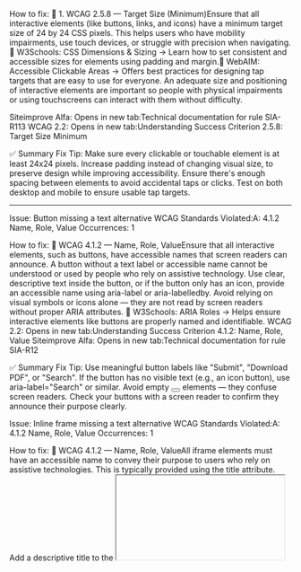 How to fix:
🔗 1. WCAG 2.5.8 — Target Size (Minimum)Ensure that all interactive elements (like buttons, links, and icons) have a minimum target size of 24 by 24 CSS pixels. This helps users who have mobility impairments, use touch devices, or struggle with precision when navigating.
🔹 W3Schools: CSS Dimensions & Sizing → Learn how to set consistent and accessible sizes for elements using padding and margin.🔹 WebAIM: Accessible Clickable Areas → Offers best practices for designing tap targets that are easy to use for everyone.
An adequate size and positioning of interactive elements are important so people with physical impairments or using touchscreens can interact with them without difficulty.

Siteimprove Alfa: Opens in new tab:Technical documentation for rule SIA-R113
WCAG 2.2: Opens in new tab:Understanding Success Criterion 2.5.8: Target Size Minimum



✅ Summary Fix Tip:
Make sure every clickable or touchable element is at least 24x24 pixels.
Increase padding instead of changing visual size, to preserve design while improving accessibility.
Ensure there's enough spacing between elements to avoid accidental taps or clicks.
Test on both desktop and mobile to ensure usable tap targets.
____________________________________________________________________________
Issue: Button missing a text alternative
WCAG Standards Violated:A: 4.1.2 Name, Role, Value
Occurrences: 1

How to fix:
🔧 WCAG 4.1.2 — Name, Role, ValueEnsure that all interactive elements, such as buttons, have accessible names that screen readers can announce. A button without a text label or accessible name cannot be understood or used by people who rely on assistive technology.
Use clear, descriptive text inside the button, or if the button only has an icon, provide an accessible name using aria-label or aria-labelledby.
Avoid relying on visual symbols or icons alone — they are not read by screen readers without proper ARIA attributes.
🔹 W3Schools: ARIA Roles → Helps ensure interactive elements like buttons are properly named and identifiable.
WCAG 2.2: Opens in new tab:Understanding Success Criterion 4.1.2: Name, Role, Value
Siteimprove Alfa: Opens in new tab:Technical documentation for rule SIA-R12


✅ Summary Fix Tip:
Use meaningful button labels like "Submit", "Download PDF", or "Search".
If the button has no visible text (e.g., an icon button), use aria-label="Search" or similar.
Avoid empty <button></button> elements — they confuse screen readers.
Check your buttons with a screen reader to confirm they announce their purpose clearly.

Issue: Inline frame missing a text alternative
WCAG Standards Violated:A: 4.1.2 Name, Role, Value
Occurrences: 1

How to fix:
🔧 WCAG 4.1.2 — Name, Role, ValueAll iframe elements must have an accessible name to convey their purpose to users who rely on assistive technologies. This is typically provided using the title attribute.
Add a descriptive title to the <iframe> tag that explains what the embedded content is (e.g., "Map of our office location" or "YouTube video: How to use our app").
Avoid vague titles like "iframe" or "content" — be specific and helpful.
🔹 W3Schools: HTML <iframe> Tag → Explains proper use of the title attribute and structure of iframes.🔹 WebAIM: Frames and Accessibility → Offers practical guidance on accessible frames and inline frames.
WCAG 2.2: Opens in new tab:Understanding Success Criterion 1.1.1: Non-text Content
Siteimprove Alfa: Opens in new tab:Technical documentation for rule SIA-R2


✅ Summary Fix Tip:
Always add a meaningful title attribute to every <iframe>.
Make sure the title clearly describes the content or function of the embedded resource.
Test with a screen reader to ensure the purpose of the iframe is announced clearly.

Issue: Image missing a text alternative
WCAG Standards Violated:A: 1.1.1 Non-text ContentOccurrences: 3

How to fix:

🔧 WCAG 1.1.1 — Non-text ContentAll meaningful images must have a text alternative using the alt attribute so screen readers can convey the image’s content or purpose. This helps users who are blind or visually impaired understand non-text content.
Use alt="..." to describe the function or meaning of the image.
If the image is decorative, use alt="" so it's ignored by screen readers.
Don’t leave out the alt attribute entirely — that causes the image to be announced as “image” with no context.
🔹 W3Schools: HTML <img> Tag → Shows how to apply alt text to images properly.🔹 WebAIM: Alternative Text → Detailed guidance on writing effective and appropriate alt text.
WCAG 2.2: Opens in new tab:Understanding Success Criterion 1.1.1: Non-text Content
Siteimprove Alfa: Opens in new tab:Technical documentation for rule SIA-R2


✅ Summary Fix Tip:
Add descriptive alt attributes to all informative images (e.g., "Our team at the 2024 summit" or "Logo: Green Earth Co.").
Use empty alt="" for purely decorative images that don’t convey meaningful information.
Never omit the alt attribute entirely — even decorative images need one.
Issue: Text not included in an ARIA landmark
WCAG Standards Violated:Best Practice: WAI-ARIA Authoring PracticesOccurrences: 97

How to fix:
🔧 WAI-ARIA — Authoring PracticesTo support screen reader navigation, all meaningful content should be enclosed within ARIA landmarks (such as main, nav, header, footer, aside, or elements with role="main" or role="region").
These landmarks help users understand page structure and skip to relevant content quickly using assistive technologies.
Wrap your primary content in a <main> element or <div role="main">.
Navigation menus should use <nav> or role="navigation".
Secondary or complementary content should go in <aside> or role="complementary".
Avoid placing significant text content outside of landmark regions — especially body text, calls to action, or headings.
🔹 W3Schools: HTML Semantic Elements → Shows how to use structural elements that serve as ARIA landmarks.🔹 MDN Web Docs: Using ARIA landmarks → Deep dive into correct ARIA usage for layout and accessibility.
This is a best practice only and not currently required for WCAG conformance
WCAG 2.2 Opens in new tab:Technique ARIA11: Using ARIA landmarks to identify regions of a page
WCAG 2.2 Opens in new tab:Technique ARIA20: Using the region role to identify a region of the page
Siteimprove Alfa: Opens in new tab:Technical documentation for rule SIA-R57

✅ Summary Fix Tip:
Enclose all key content in landmark elements like <main>, <header>, <footer>, <nav>, or <aside>.
Use ARIA roles only if native HTML5 elements aren’t available.
Ensure each landmark role is used once per page (e.g., only one main).
Helps screen reader users navigate and understand the page structure efficiently.

Issue: Page does not start with a level 1 heading
Guideline: Accessibility best practicesOccurrences: 1

How to fix:
🔧 Best Practice — Use a Level 1 Heading (<h1>) FirstEvery page should begin with a single, clear <h1> heading that describes the main topic or purpose of the page. This is crucial for screen reader users, who often navigate by headings to understand structure and content hierarchy.
The <h1> should be the first heading on the page, placed before any <h2>, <h3>, etc.
Avoid skipping heading levels or using multiple <h1> tags unless there’s a solid structural reason (e.g., distinct content areas in a single-page app).
🔹 W3Schools: HTML Headings → Covers heading levels and proper structure.🔹 WebAIM: Headings → Explains why proper heading order is essential for accessibility.
This is a best practice only and not currently required for WCAG conformance.
Help Center: Opens in new tab:Page does not start with a level 1 heading, explained
Siteimprove Alfa: Opens in new tab:Technical documentation for rule SIA-R61


✅ Summary Fix Tip:
Add a descriptive <h1> at the start of the page (e.g., "Contact Us", "Blog", or "Our Services").
Only one <h1> per page is standard practice for clarity and accessibility.
Ensure a clear heading structure with <h2>, <h3>, etc., following logically below.


Issue: Color contrast does not meet minimum requirement
WCAG Standards Violated:AA: 1.4.3 Contrast (Minimum)AAA: 1.4.6 Contrast (Enhanced)Occurrences: 56

How to fix:
🔧 WCAG 1.4.3 — Contrast (Minimum)Text and interactive elements must have a contrast ratio of at least 4.5:1 against their background to meet AA standards. For large text (18pt or 14pt bold), the minimum is 3:1.
🔧 WCAG 1.4.6 — Contrast (Enhanced)To meet AAA standards, regular text must have a contrast ratio of at least 7:1, and large text must meet 4.5:1.
Use accessible colors that provide strong contrast between text and background.
Avoid light gray text on white or muted colors on similar tones.
Tools like the WebAIM Contrast Checker help verify if your colors pass.
🔹 W3Schools: CSS Colors → How to work with color values in CSS.🔹 MDN Web Docs: Understanding WCAG contrast guidelines → Covers contrast ratios and design considerations.
Help Center: Opens in new tab:Color contrast is not sufficient, explained
WCAG 2.2: Opens in new tab:Understanding Success Criterion 1.4.3: Contrast (Minimum)
Siteimprove Alfa: Opens in new tab:Technical documentation for rule SIA-R69


✅ Summary Fix Tip:
Ensure a minimum contrast ratio of 4.5:1 (AA) and aim for 7:1 (AAA) where possible.
Use contrast checkers during design and QA to avoid violations.
Adjust text color, font weight, or background color to improve visibility.

Issue: Background and foreground colors do not have a sufficient contrast ratio
WCAG Standards Violated:AA: 1.4.3 Contrast (Minimum)AAA: 1.4.6 Contrast (Enhanced)Occurrences: (At least 1 — check full audit for total)
How to fix:
🔧 WCAG 1.4.3 — Contrast (Minimum)Ensure that text and interactive elements have a contrast ratio of at least 4.5:1 against the background. For large text (18pt or 14pt bold), a 3:1 contrast ratio is acceptable.
🔧 WCAG 1.4.6 — Contrast (Enhanced)For AAA compliance, normal text should meet a 7:1 contrast ratio, and large text a 4.5:1 ratio.
Check your current color combinations using tools like the WebAIM Contrast Checker.
Avoid placing light gray text on white, or dark text on dark backgrounds.
If necessary, darken the foreground color or lighten the background to improve readability.
🔹 W3Schools: CSS Colors → Learn how to define and adjust colors in your styles.🔹 MDN Web Docs: Understanding WCAG Color Contrast → A detailed breakdown of requirements and use cases.

✅ Summary Fix Tip:
Ensure your text has a contrast ratio of at least 4.5:1.
Use design tools with accessibility preview modes to catch low-contrast elements early.
Test across light and dark themes if your app supports both.

Issue: Touch targets do not have sufficient size or spacing

Issue: Image elements do not have [alt] attributes







Issue: <frame> or <iframe> elements do not have a title
WCAG Standards Violated:A: 4.1.2 Name, Role, ValueOccurrences: (Refer to audit for total count)

How to fix:
🔧 WCAG 4.1.2 — Name, Role, ValueAll <iframe> and <frame> elements must include a descriptive title attribute. This attribute serves as an accessible name and is essential for screen readers to convey the purpose of the embedded content.
Use the title attribute to briefly describe the iframe’s content (e.g., "Company location map", "YouTube tutorial: Accessibility 101").
Avoid generic or placeholder text like "iframe" or "embedded" — it provides no meaningful context.
If an iframe is decorative or purely functional (rare), consider hiding it from assistive tech using aria-hidden="true".
🔹 W3Schools: HTML <iframe> Tag → Includes syntax examples and attributes.🔹 WebAIM: Frames and Accessibility → Explains the importance of naming frames and providing accessible context.
🔗 Understanding Success Criterion 4.1.2: Name, Role, Value
🔗 H64: Using the title attribute of the iframe element
🔗 Web Content Accessibility Guidelines (WCAG) 2.1

✅ Summary Fix Tip:
Add a clear and specific title to every iframe.
Ensure the title describes the purpose or content of the embedded item.
Check with screen reader tools to confirm the iframe is properly announced.
